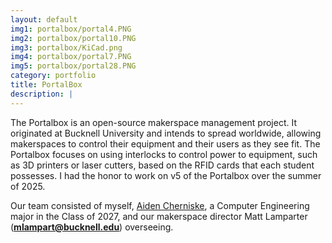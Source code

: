 ```yaml
---
layout: default
img1: portalbox/portal4.PNG
img2: portalbox/portal10.PNG
img3: portalbox/KiCad.png
img4: portalbox/portal7.PNG
img5: portalbox/portal28.PNG
category: portfolio
title: PortalBox
description: |
---
```



The Portalbox is an open-source makerspace management project. It originated at Bucknell University and intends to spread worldwide, allowing makerspaces to control their
equipment and their users as they see fit. The Portalbox focuses on using interlocks to control power to equipment, such as 3D printers or laser cutters, based on the RFID
cards that each student possesses. I had the honor to work on v5 of the Portalbox over the summer of 2025.

Our team consisted of myself, <a href="https://www.linkedin.com/in/aiden-cherniske/">Aiden Cherniske</a>, a Computer Engineering major in the Class of 2027,
and our makerspace director Matt Lamparter (**mlampart@bucknell.edu**) overseeing.
